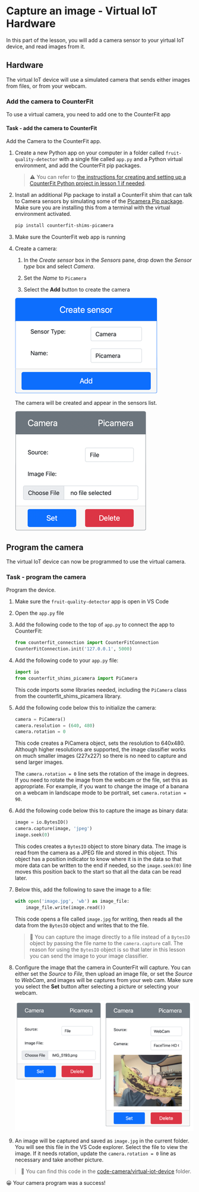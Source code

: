# Capture an image - Virtual IoT Hardware

In this part of the lesson, you will add a camera sensor to your  yirtual IoT device, and read images from it.

## Hardware

The virtual IoT device will use a simulated camera that sends either images from files, or from your webcam.

### Add the camera to CounterFit

To use a virtual camera, you need to add one to the CounterFit app

#### Task - add the camera to CounterFit

Add the Camera to the CounterFit app.

1. Create a new Python app on your computer in a folder called `fruit-quality-detector` with a single file called `app.py` and a Python virtual environment, and add the CounterFit pip packages.

    > ⚠️ You can refer to [the instructions for creating and setting up a CounterFit Python project in lesson 1 if needed](../../../1-getting-started/lessons/1-introduction-to-iot/virtual-device.md).

1. Install an additional Pip package to install a CounterFit shim that can talk to Camera sensors by simulating some of the [Picamera Pip package](https://pypi.org/project/picamera/). Make sure you are installing this from a terminal with the virtual environment activated.

    ```sh
    pip install counterfit-shims-picamera
    ```

1. Make sure the CounterFit web app is running

1. Create a camera:

    1. In the *Create sensor* box in the *Sensors* pane, drop down the *Sensor type* box and select *Camera*.

    1. Set the *Name* to `Picamera`

    1. Select the **Add** button to create the camera

    ![The camera settings](../../../images/counterfit-create-camera.png)

    The camera will be created and appear in the sensors list.

    ![The camera created](../../../images/counterfit-camera.png)

## Program the camera

The virtual IoT device can now be programmed to use the virtual camera.

### Task - program the camera

Program the device.

1. Make sure the `fruit-quality-detector` app is open in VS Code

1. Open the `app.py` file

1. Add the following code to the top of `app.py` to connect the app to CounterFit:

    ```python
    from counterfit_connection import CounterFitConnection
    CounterFitConnection.init('127.0.0.1', 5000)
    ```

1. Add the following code to your `app.py` file:

    ```python
    import io
    from counterfit_shims_picamera import PiCamera
    ```

    This code imports some libraries needed, including the `PiCamera` class from the counterfit_shims_picamera library.

1. Add the following code below this to initialize the camera:

    ```python
    camera = PiCamera()
    camera.resolution = (640, 480)
    camera.rotation = 0
    ```

    This code creates a PiCamera object, sets the resolution to 640x480. Although higher resolutions are supported, the image classifier works on much smaller images (227x227) so there is no need to capture and send larger images.

    The `camera.rotation = 0` line sets the rotation of the image in degrees. If you need to rotate the image from the webcam or the file, set this as appropriate. For example, if you want to change the image of a banana on a webcam in landscape mode to be portrait, set `camera.rotation = 90`.

1. Add the following code below this to capture the image as binary data:

    ```python
    image = io.BytesIO()
    camera.capture(image, 'jpeg')
    image.seek(0)
    ```

    This codes creates a `BytesIO` object to store binary data. The image is read from the camera as a JPEG file and stored in this object. This object has a position indicator to know where it is in the data so that more data can be written to the end if needed, so the `image.seek(0)` line moves this position back to the start so that all the data can be read later.

1. Below this, add the following to save the image to a file:

    ```python
    with open('image.jpg', 'wb') as image_file:
        image_file.write(image.read())
    ```

    This code opens a file called `image.jpg` for writing, then reads all the data from the `BytesIO` object and writes that to the file.

    > 💁 You can capture the image directly to a file instead of a `BytesIO` object by passing the file name to the `camera.capture` call. The reason for using the `BytesIO` object is so that later in this lesson you can send the image to your image classifier.

1. Configure the image that the camera in CounterFit will capture. You can either set the *Source* to *File*, then upload an image file, or set the *Source* to *WebCam*, and images will be captures from your web cam. Make sure you select the **Set** button after selecting a picture or selecting your webcam.

    ![CounterFit with a file set as the image source, and a web cam set showing a person holding a banana in a preview of the webcam](../../../images/counterfit-camera-options.png)

1. An image will be captured and saved as `image.jpg` in the current folder. You will see this file in the VS Code explorer. Select the file to view the image. If it needs rotation, update the `camera.rotation = 0` line as necessary and take another picture.

> 💁 You can find this code in the [code-camera/virtual-iot-device](code-camera/virtual-iot-device) folder.

😀 Your camera program was a success!
